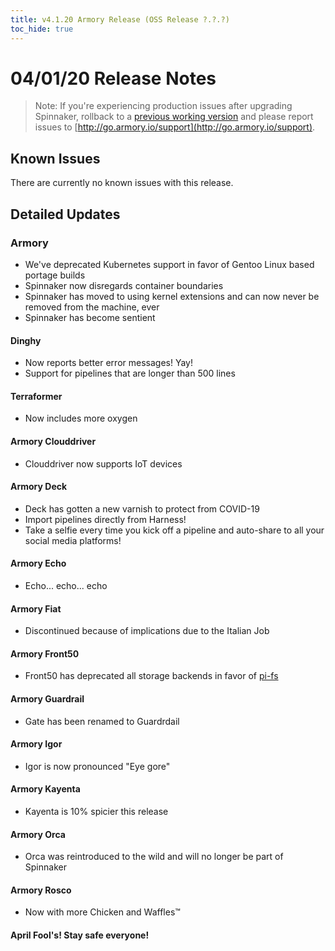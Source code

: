 ```yaml
---
title: v4.1.20 Armory Release (OSS Release ?.?.?)
toc_hide: true
---
```


# 04/01/20 Release Notes


> Note: If you're experiencing production issues after upgrading Spinnaker, rollback to a [previous working version](http://docs.armory.io/admin-guides/troubleshooting/#i-upgraded-spinnaker-and-it-is-no-longer-responding-how-do-i-rollback) and please report issues to [http://go.armory.io/support](http://go.armory.io/support).


## Known Issues
There are currently no known issues with this release.


## Detailed Updates

### Armory

  - We've deprecated Kubernetes support in favor of Gentoo Linux based portage builds
  - Spinnaker now disregards container boundaries
  - Spinnaker has moved to using kernel extensions and can now never be removed from the machine, ever
  - Spinnaker has become sentient

#### Dinghy

  - Now reports better error messages! Yay!
  - Support for pipelines that are longer than 500 lines

#### Terraformer

  - Now includes more oxygen

#### Armory Clouddriver

  - Clouddriver now supports IoT devices

#### Armory Deck

  - Deck has gotten a new varnish to protect from COVID-19
  - Import pipelines directly from Harness!
  - Take a selfie every time you kick off a pipeline and auto-share to all your social media platforms!

#### Armory Echo

  - Echo... echo... echo

#### Armory Fiat

  - Discontinued because of implications due to the Italian Job

#### Armory Front50

  - Front50 has deprecated all storage backends in favor of [pi-fs](https://github.com/philipl/pifs)

#### Armory Guardrail

  - Gate has been renamed to Guardrdail

#### Armory Igor

  - Igor is now pronounced "Eye gore"

#### Armory Kayenta

  - Kayenta is 10% spicier this release

#### Armory Orca

  - Orca was reintroduced to the wild and will no longer be part of Spinnaker

#### Armory Rosco

  - Now with more Chicken and Waffles™

#### April Fool's! Stay safe everyone!
